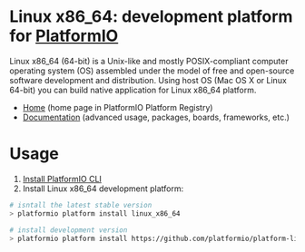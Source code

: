 # Linux x86_64: development platform for [PlatformIO](http://platformio.org)

Linux x86_64 (64-bit) is a Unix-like and mostly POSIX-compliant computer operating system (OS) assembled under the model of free and open-source software development and distribution. Using host OS (Mac OS X or Linux 64-bit) you can build native application for Linux x86_64 platform.

* [Home](http://platformio.org/platforms/linux_x86_64) (home page in PlatformIO Platform Registry)
* [Documentation](http://docs.platformio.org/en/latest/platforms/linux_x86_64.html) (advanced usage, packages, boards, frameworks, etc.)

# Usage

1. [Install PlatformIO CLI](http://docs.platformio.org/en/latest/installation.html)
2. Install Linux x86_64 development platform:
```bash
# isntall the latest stable version
> platformio platform install linux_x86_64

# install development version
> platformio platform install https://github.com/platformio/platform-linux_x86_64/archive/develop.zip
```
